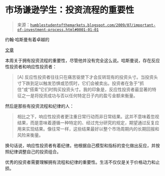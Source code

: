 <!--yml

category: 未分类

date: 2024-05-18 00:50:04

-->

# 市场谦逊学生：投资流程的重要性

> 来源：[`humblestudentofthemarkets.blogspot.com/2009/07/important-of-investment-process.html#0001-01-01`](https://humblestudentofthemarkets.blogspot.com/2009/07/important-of-investment-process.html#0001-01-01)

约翰·哈斯曼有着卓越的

[文章](http://www.hussmanfunds.com/wmc/wmc090720.htm)

本周关于拥有投资流程的重要性，尽管他并没有完全这么说。哈斯曼说，存在反应性投资者和响应性投资者：

> [A] 反应性投资者往往只在痛苦驱使下才会反转现有的投资头寸。当投资头寸下跌到足以触发恐惧或恐慌时，它们会被卖出。投资者在急于“抓住”或“搭乘”它们时购买投资头寸。我的印象是，反应性投资者最显著的特征之一是将投资成功与否以任何特定日子内的盈亏金额来衡量。

然后是那些有投资流程和纪律的人：

> 相比之下，响应性投资者更注重日常行动而非日常结果。这并不意味着忽视结果，而是意味着遵循一种特定的、经过充分研究的规定，期望通过反复应用来实现结果。像往常一样，这些结果最好以整个市场周期内的长期回报和风险来衡量。

换句话说，响应性投资者有着纪律。他根据自己模型和指标的变化做出反应，并按照纪律调整自己的投资组合。

优秀的投资者需要理解拥有流程和纪律的重要性。生活不仅仅是关于价格动力和止损。
